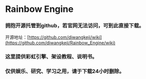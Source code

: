 # Rainbow Engine
### 拥抱开源托管到github，若官网无法访问，可到此直接下载。
开源地址：[https://github.com/diwangkeji/wiki](https://github.com/diwangkeji/Rainbow_Engine/wiki)
### 这里提供彩虹引擎、架设教程、说明书。
### 仅供娱乐、研究、学习之用，请于下载24小时删除。
